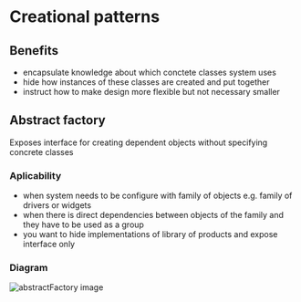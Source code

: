 # Creational patterns
## Benefits
- encapsulate knowledge about which conctete classes system uses
- hide how instances of these classes are created and put together
- instruct how to make design more flexible but not necessary smaller
## Abstract factory
Exposes interface for creating dependent objects without specifying concrete classes
### Aplicability
- when system needs to be configure with family of objects e.g. family of drivers or widgets
- when there is direct dependencies between objects of the family and they have to be used as a group
- you want to hide implementations of library of products and expose interface only
### Diagram
![abstractFactory image](uml/to/AbstractFactory.png?raw=true)